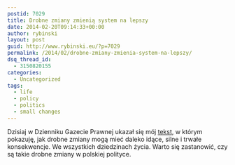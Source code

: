 ```yaml
---
postid: 7029
title: Drobne zmiany zmienią system na lepszy
date: 2014-02-20T09:14:33+00:00
author: rybinski
layout: post
guid: http://www.rybinski.eu/?p=7029
permalink: /2014/02/drobne-zmiany-zmienia-system-na-lepszy/
dsq_thread_id:
  - 3150820155
categories:
  - Uncategorized
tags:
  - life
  - policy
  - politics
  - small changes
---
```

Dzisiaj w Dzienniku Gazecie Prawnej ukazał się mój [tekst](http://forsal.pl/artykuly/779050,rybinski-drobne-zmiany-zmienia-system-na-lepszy.html), w którym pokazuję, jak drobne zmiany mogą mieć daleko idące, silne i trwałe konsekwencje. We wszystkich dziedzinach życia. Warto się zastanowić, czy są takie drobne zmiany w polskiej polityce.
